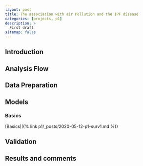 ```yaml
---
layout: post
title: The association with air Pollution and the IPF disease
categories: [projects, p1]
description: >
  First draft
sitemap: false
---
```


## Introduction

## Analysis Flow

## Data Preparation

## Models

### Basics
[Basics]({% link p1/_posts/2020-05-12-p1-surv1.md %})


## Validation

## Results and comments
